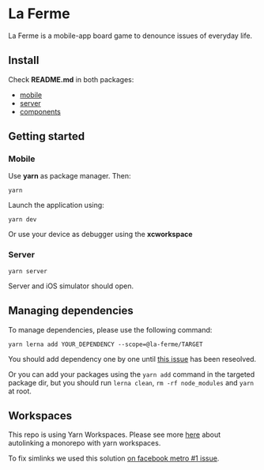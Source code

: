 # La Ferme

La Ferme is a mobile-app board game to denounce issues of everyday life.

## Install

Check **README.md** in both packages:

- [mobile](packages/mobile/README.md)
- [server](packages/server/README.md)
- [components](packages/components/README.md)

## Getting started

### Mobile

Use **yarn** as package manager. Then:

```
yarn
```

Launch the application using:

```
yarn dev
```

Or use your device as debugger using the **xcworkspace**

### Server

```
yarn server
```

Server and iOS simulator should open.

## Managing dependencies

To manage dependencies, please use the following command:

```
yarn lerna add YOUR_DEPENDENCY --scope=@la-ferme/TARGET
```

You should add dependency one by one until [this issue](https://github.com/lerna/lerna/issues/2004) has been reseolved.

Or you can add your packages using the `yarn add` command in the targeted package dir, but you should run `lerna clean`, `rm -rf node_modules` and `yarn` at root.

## Workspaces

This repo is using Yarn Workspaces. Please see more [here](https://github.com/react-native-community/cli/blob/master/docs/autolinking.md#how-can-i-use-autolinking-in-a-monorepo) about autolinking a monorepo with yarn workspaces.

To fix simlinks we used this solution [on facebook metro #1 issue](https://github.com/facebook/metro/issues/1#issuecomment-527863738).
